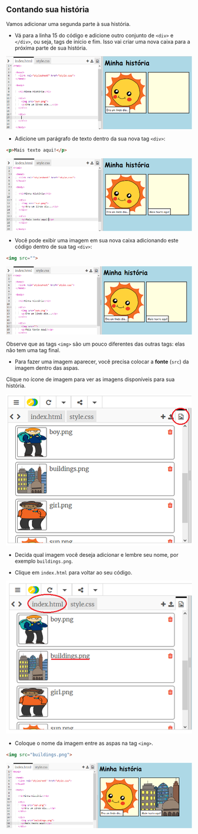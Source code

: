 ## Contando sua história

Vamos adicionar uma segunda parte à sua história.

+ Vá para a linha 15 do código e adicione outro conjunto de `<div>` e `</div>`, ou seja, tags de início e fim. Isso vai criar uma nova caixa para a próxima parte de sua história.

![captura de tela](images/story-div.png)

+ Adicione um parágrafo de texto dentro da sua nova tag `<div>`:

```html
<p>Mais texto aqui!</p>
```

![captura de tela](images/story-paragraph.png)

+ Você pode exibir uma imagem em sua nova caixa adicionando este código dentro de sua tag `<div>`:

```html
<img src="">
```

![captura de tela](images/story-img-tag.png)

Observe que as tags `<img>` são um pouco diferentes das outras tags: elas não tem uma tag final.

+ Para fazer uma imagem aparecer, você precisa colocar a **fonte** (`src`) da imagem dentro das aspas.

Clique no ícone de imagem para ver as imagens disponíveis para sua história.

![captura de tela](images/story-see-images.png)

+ Decida qual imagem você deseja adicionar e lembre seu nome, por exemplo `buildings.png`.

+ Clique em `index.html` para voltar ao seu código.

![captura de tela](images/story-image-name.png)

+ Coloque o nome da imagem entre as aspas na tag `<img>`.

```html
<img src="buildings.png">
```

![captura de tela](images/story-image-name-add.png)